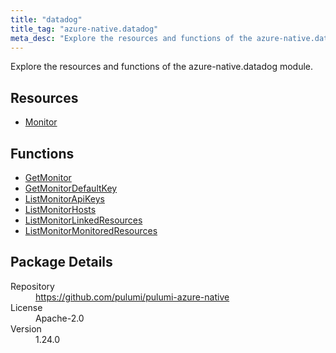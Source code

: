 ```yaml
---
title: "datadog"
title_tag: "azure-native.datadog"
meta_desc: "Explore the resources and functions of the azure-native.datadog module."
---
```


<!-- WARNING: this file was generated by Pulumi Docs Generator. -->
<!-- Do not edit by hand unless you're certain you know what you are doing! -->

Explore the resources and functions of the azure-native.datadog module.

<h2 id="resources">Resources</h2>
<ul class="api">
    <li><a href="monitor" title="Monitor"><span class="symbol resource"></span>Monitor</a></li>
</ul>

<h2 id="functions">Functions</h2>
<ul class="api">
    <li><a href="getmonitor" title="GetMonitor"><span class="symbol function"></span>GetMonitor</a></li>
    <li><a href="getmonitordefaultkey" title="GetMonitorDefaultKey"><span class="symbol function"></span>GetMonitorDefaultKey</a></li>
    <li><a href="listmonitorapikeys" title="ListMonitorApiKeys"><span class="symbol function"></span>ListMonitorApiKeys</a></li>
    <li><a href="listmonitorhosts" title="ListMonitorHosts"><span class="symbol function"></span>ListMonitorHosts</a></li>
    <li><a href="listmonitorlinkedresources" title="ListMonitorLinkedResources"><span class="symbol function"></span>ListMonitorLinkedResources</a></li>
    <li><a href="listmonitormonitoredresources" title="ListMonitorMonitoredResources"><span class="symbol function"></span>ListMonitorMonitoredResources</a></li>
</ul>

<h2 id="package-details">Package Details</h2>
<dl class="package-details">
	<dt>Repository</dt>
	<dd><a href="https://github.com/pulumi/pulumi-azure-native">https://github.com/pulumi/pulumi-azure-native</a></dd>
	<dt>License</dt>
	<dd>Apache-2.0</dd>
	<dt>Version</dt>
	<dd>1.24.0</dd>
</dl>

